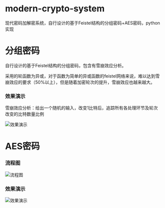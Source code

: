 # modern-crypto-system
现代密码加解密系统，自行设计的基于Feistel结构的分组密码+AES密码，python实现

# 分组密码

自行设计的基于Feistel结构的分组密码，包含有雪崩效应分析。

采用的轮函数为异或，对于函数为简单的异或函数的feistel网络来说，难以达到雪崩效应的要求（50%以上），但是随着加密轮次的提升，雪崩效应也越来越大。

### 效果演示

雪崩效应分析：给出一个随机的输入，改变1比特后，追踪所有各处理环节及轮次改变的比特数量比例

![效果演示](https://edu-boker.oss-cn-beijing.aliyuncs.com/crypto/modern1.png)

# AES密码

### 流程图

![流程图](https://edu-boker.oss-cn-beijing.aliyuncs.com/crypto/modern2.png)

### 效果演示

![效果演示](https://edu-boker.oss-cn-beijing.aliyuncs.com/crypto/modern3.png)